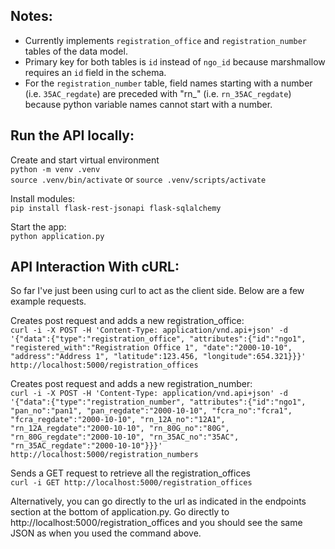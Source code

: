 ## Notes: 
* Currently implements `registration_office` and `registration_number` tables of the data model. 
* Primary key for both tables is `id` instead of `ngo_id` because marshmallow requires an `id` field in the schema. 
* For the `registration_number` table, field names starting with a number (i.e. `35AC_regdate`) are preceded with "rn_" (i.e. `rn_35AC_regdate`) because python variable names cannot start with a number.

## Run the API locally:
Create and start virtual environment<br/>
`python -m venv .venv`<br/>
`source .venv/bin/activate` or `source .venv/scripts/activate`

Install modules:<br/>
`pip install flask-rest-jsonapi flask-sqlalchemy`

Start the app:<br/>
`python application.py`

## API Interaction With cURL:
So far I've just been using curl to act as the client side. 
Below are a few example requests.

Creates post request and adds a new registration_office:<br/>
`curl -i -X POST -H 'Content-Type: application/vnd.api+json' -d '{"data":{"type":"registration_office", "attributes":{"id":"ngo1", "registered_with":"Registration Office 1", "date":"2000-10-10", "address":"Address 1", "latitude":123.456, "longitude":654.321}}}' http://localhost:5000/registration_offices`

Creates post request and adds a new registration_number:<br/>
`curl -i -X POST -H 'Content-Type: application/vnd.api+json' -d '{"data":{"type":"registration_number", "attributes":{"id":"ngo1", "pan_no":"pan1", "pan_regdate":"2000-10-10", "fcra_no":"fcra1", "fcra_regdate":"2000-10-10", "rn_12A_no":"12A1", "rn_12A_regdate":"2000-10-10", "rn_80G_no":"80G", "rn_80G_regdate":"2000-10-10", "rn_35AC_no":"35AC", "rn_35AC_regdate":"2000-10-10"}}}' http://localhost:5000/registration_numbers`

Sends a GET request to retrieve all the registration_offices<br/>
`curl -i GET http://localhost:5000/registration_offices`

Alternatively, you can go directly to the url as indicated in the endpoints section at the bottom of application.py.
Go directly to http://localhost:5000/registration_offices and you should see the same JSON as when you used the command above.








